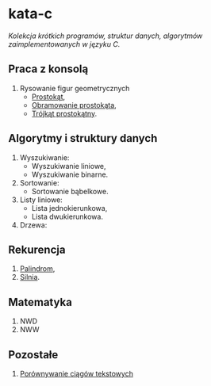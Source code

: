 # kata-c
_Kolekcja krótkich programów, struktur danych, algorytmów zaimplementowanych w języku C._

Praca z konsolą
---------------

1. Rysowanie figur geometrycznych
    * [Prostokąt](/console/print_rectangle.c),
    * [Obramowanie prostokąta](/console/print_rectangle_with_border.c),
    * [Trójkąt prostokątny](/console/print_triangle_rectangular.c).

Algorytmy i struktury danych
----------------------------

1. Wyszukiwanie:
    * Wyszukiwanie liniowe,
    * Wyszukiwanie binarne.
2. Sortowanie:
    * Sortowanie bąbelkowe.
3. Listy liniowe:
    * Lista jednokierunkowa,
    * Lista dwukierunkowa.
4. Drzewa:

Rekurencja
----------

1. [Palindrom](/recursion/palindrome.c),
2. [Silnia](/recursion/factorial.c).

Matematyka
----------

1. NWD
2. NWW

Pozostałe
---------

1. [Porównywanie ciągów tekstowych](/other/string_compare.c)
